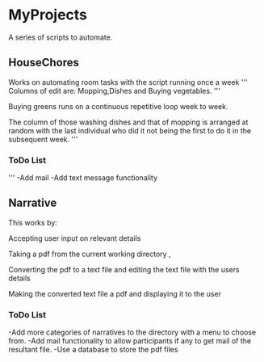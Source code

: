 # MyProjects

A series of scripts to automate.

## HouseChores

Works on automating room tasks with the script running once a week
'''
Columns of edit are: Mopping,Dishes and Buying vegetables.
'''

Buying greens runs on a continuous repetitive loop week to week.

The column of those washing dishes and that of mopping is arranged at random with the last individual who did it not being the first to do it in the subsequent week.
'''
### ToDo List
'''
-Add mail
-Add text message functionality

## Narrative

This works by:

  Accepting user input on relevant details

  Taking a pdf from the current working directory ,

  Converting the pdf to a text file and editing the text file with the users details

  Making the converted text file a pdf and displaying it to the user


### ToDo List

-Add more categories of narratives to the directory with a menu to choose from.
-Add mail functionality to allow participants if any to get mail of the resultant file.
-Use a database to store the pdf files
